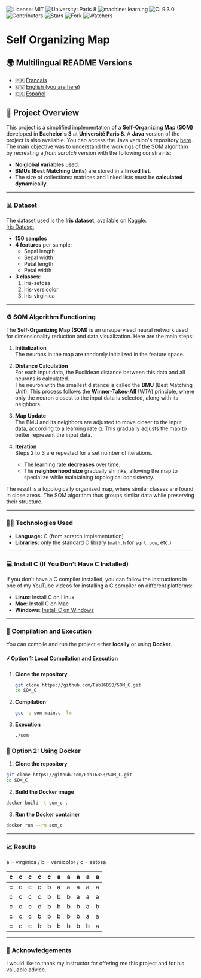 ![License: MIT](https://img.shields.io/badge/Licence-MIT-green)
![University: Paris 8](https://img.shields.io/badge/University-Paris%208-red)
![machine: learning](https://img.shields.io/badge/machine-learning-blue)
![C: 9.3.0](https://img.shields.io/badge/c-9.3.0-brightgreen)
![Contributors](https://img.shields.io/badge/contributor-1-orange)
![Stars](https://img.shields.io/github/stars/Fab16BSB/SOM_C?color=orange)
![Fork](https://img.shields.io/github/forks/Fab16BSB/SOM_C?color=orange)
![Watchers](https://img.shields.io/github/watchers/Fab16BSB/SOM_C?color=orange)


<h1> Self Organizing Map </h1>

## 🌍 Multilingual README Versions

- 🇫🇷 [Français](./README.fr.md)
- 🇬🇧 [English (you are here)](#)
- 🇪🇸 [Español](./README.es.md)

## 📘 Project Overview

This project is a simplified implementation of a **Self-Organizing Map (SOM)** developed in **Bachelor's 3** at **Université Paris 8**. A **Java** version of the project is also available. You can access the Java version's repository [here](https://github.com/Fab16BSB/SOM_JAVA). The main objective was to understand the workings of the SOM algorithm by recreating a *from scratch* version with the following constraints:

- **No global variables** used.  
- **BMUs (Best Matching Units)** are stored in a **linked list**.  
- The size of collections: matrices and linked lists must be **calculated dynamically**.  

---

### 📊 Dataset

The dataset used is the **Iris dataset**, available on Kaggle:  
[Iris Dataset](https://www.kaggle.com/uciml/iris)

- **150 samples**  
- **4 features** per sample:  
  - Sepal length  
  - Sepal width  
  - Petal length  
  - Petal width  
- **3 classes**:  
  1. Iris-setosa  
  2. Iris-versicolor  
  3. Iris-virginica  

---

### ⚙️ SOM Algorithm Functioning

The **Self-Organizing Map (SOM)** is an unsupervised neural network used for dimensionality reduction and data visualization. Here are the main steps:

1. **Initialization**  
   The neurons in the map are randomly initialized in the feature space.

2. **Distance Calculation**  
   For each input data, the Euclidean distance between this data and all neurons is calculated.  
   The neuron with the smallest distance is called the **BMU** (Best Matching Unit). This process follows the **Winner-Takes-All** (WTA) principle, where only the neuron closest to the input data is selected, along with its neighbors.

3. **Map Update**  
   The BMU and its neighbors are adjusted to move closer to the input data, according to a learning rate α. This gradually adjusts the map to better represent the input data.

4. **Iteration**  
   Steps 2 to 3 are repeated for a set number of iterations.  
   - The learning rate **decreases** over time.  
   - The **neighborhood size** gradually shrinks, allowing the map to specialize while maintaining topological consistency.

The result is a topologically organized map, where similar classes are found in close areas. The SOM algorithm thus groups similar data while preserving their structure.

---

### 🧑‍💻 Technologies Used

- **Language:** C (from scratch implementation)  
- **Libraries:** only the standard C library (`math.h` for `sqrt`, `pow`, etc.)

---

### 💻 Install C (If You Don't Have C Installed)

If you don't have a C compiler installed, you can follow the instructions in one of my YouTube videos for installing a C compiler on different platforms:

- **Linux**: Install C on Linux
- **Mac**: Install C on Mac
- **Windows**: [Install C on Windows](https://www.youtube.com/watch?v=MNPhTlvzSIA)

---

### 📝 Compilation and Execution

You can compile and run the project either **locally** or using **Docker**.

#### ⚡ Option 1: Local Compilation and Execution

1. **Clone the repository**

   ```bash
   git clone https://github.com/Fab16BSB/SOM_C.git
   cd SOM_C
   ```
2. **Compilation**

   ```bash
   gcc -o som main.c -lm
   ```

3. **Execution**

   ```bash
   ./som
   ````

### 🐳 Option 2: Using Docker

1. **Clone the repository**
   
  ```bash
  git clone https://github.com/Fab16BSB/SOM_C.git
  cd SOM_C
  ```

2. **Build the Docker image**

```bash
docker build -t som_c .
```

3. **Run the Docker container**
```bash
docker run --rm som_c
```

---
### 📈 Results
a = virginica / b = versicolor / c = setosa  

| c | c | c | c | c | a | a | a | a | a |
|---|---|---|---|---|---|---|---|---|---|
| c | c | c | c | b | a | a | a | a | a |
| c | c | c | c | b | b | b | a | a | a |
| c | c | c | c | b | b | b | b | a | b |
| c | c | c | b | b | b | b | b | a | a |
| c | c | c | b | b | b | b | b | b | a |

---

### 🙌 Acknowledgements
I would like to thank my instructor for offering me this project and for his valuable advice.



